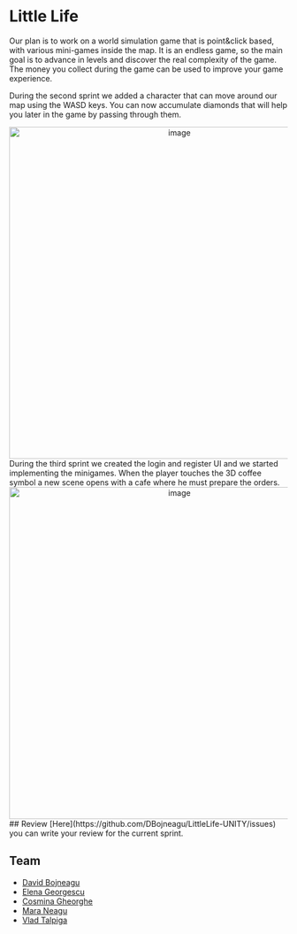 # Little Life
Our plan is to work on a world simulation game that is point&click based, with various mini-games inside the map. It is an endless game, so the main goal is to advance in levels and discover the real complexity of the game. The money you collect during the game can be used to improve your game experience.

During the second sprint we added a character that can move around our map using the WASD keys. You can now accumulate diamonds that will help you later in the game by passing through them.
<div align="center">
    <img src="https://github.com/DBojneagu/TitleTODO-UNITY/assets/101599986/a215460e-bd45-4845-bed3-d3ca644fa0fe" alt="image" width="600px">
</div>
During the third sprint we created the login and register UI and we started implementing the minigames. 
When the player touches the 3D coffee symbol a new scene opens with a cafe where he must prepare the orders.
<div align="center">
    <img src="https://github.com/DBojneagu/TitleTODO-UNITY/assets/101595151/9901872a-a519-4fc2-9f64-df5d99ab6c99" alt="image" width="600px">
</div>
## Review
[Here](https://github.com/DBojneagu/LittleLife-UNITY/issues) you can write your review for the current sprint.

## Team
- [David Bojneagu](https://github.com/DBojneagu)
- [Elena Georgescu](https://github.com/elenaag23)
- [Cosmina Gheorghe](https://github.com/cosminagheorghe47)
- [Mara Neagu](https://github.com/maraneagu)
- [Vlad Talpiga](https://github.com/vladtalpiga)
